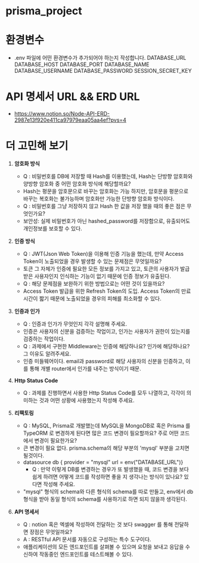 # prisma_project
# 환경변수
- .env 파일에 어떤 환경변수가 추가되어야 하는지 작성합니다.
DATABASE_URL
DATABASE_HOST
DATABASE_PORT
DATABASE_NAME
DATABASE_USERNAME
DATABASE_PASSWORD
SESSION_SECRET_KEY

# API 명세서 URL && ERD URL
- [https://www.notion.so/Node-API-ERD-2987e13f920e411ca97979eaa05aa4ef?pvs=4 ](https://stone-artichoke-8a8.notion.site/Node-API-ERD-2987e13f920e411ca97979eaa05aa4ef)

# 더 고민해 보기
1. **암호화 방식**
    - Q : 비밀번호를 DB에 저장할 때 Hash를 이용했는데, Hash는 단방향 암호화와 양방향 암호화 중 어떤 암호화 방식에 해당할까요?
    - Hash는 평문을 암호문으로 바꾸는 암호화는 가능 하지만, 암호문을 평문으로 바꾸는 복호화는 불가능하며 암호화만 가능한 단방향 암호화 방식이다.
    - Q : 비밀번호를 그냥 저장하지 않고 Hash 한 값을 저장 했을 때의 좋은 점은 무엇인가요?
    - 보안성: 실제 비밀번호가 아닌 hashed_password를 저장함으로, 유출되어도 개인정보를 보호할 수 있다.

2. **인증 방식**
    - Q : JWT(Json Web Token)을 이용해 인증 기능을 했는데, 만약 Access Token이 노출되었을 경우 발생할 수 있는 문제점은 무엇일까요?
    - 토큰 그 자체가 인증에 필요한 모든 정보를 가지고 있고, 토큰의 사용자가 발급받은 사용자인지 인식하는 기능이 없기 때문에 인증 정보가 유출된다.
    - Q : 해당 문제점을 보완하기 위한 방법으로는 어떤 것이 있을까요?
    - Access Token 발급을 위한 Refresh Token의 도입. Access Token의 만료시간이 짧기 때문에 노출되었을 경우의 피해를 최소화할 수 있다. 

3. **인증과 인가**
    - Q : 인증과 인가가 무엇인지 각각 설명해 주세요.
    - 인증은 사용자의 신분을 검증하는 작업이고, 인가는 사용자가 권한이 있는지를 검증하는 작업이다.
    - Q : 과제에서 구현한 Middleware는 인증에 해당하나요? 인가에 해당하나요? 그 이유도 알려주세요.
    - 인증 미들웨어이다. email과 password로 해당 사용자의 신분을 인증하고, 이를 통해 개별 router에서 인가를 내주는 방식이기 때문.

4. **Http Status Code**
    - Q : 과제를 진행하면서 사용한 Http Status Code를 모두 나열하고, 각각이 의미하는 것과 어떤 상황에 사용했는지 작성해 주세요.

5. **리팩토링**
    - Q : MySQL, Prisma로 개발했는데 MySQL을 MongoDB로 혹은 Prisma 를 TypeORM 로 변경하게 된다면 많은 코드 변경이 필요할까요? 주로 어떤 코드에서 변경이 필요한가요?
    - 큰 변경이 필요 없다. prisma.schema의 해당 부분의 'mysql' 부분을 고치면 될것이다.
    - datasource db {  provider = "mysql"  url = env("DATABASE_URL")}
		- Q : 만약 이렇게 DB를 변경하는 경우가 또 발생했을 때, 코드 변경을 보다 쉽게 하려면 어떻게 코드를 작성하면 좋을 지 생각나는 방식이 있나요? 있다면 작성해 주세요.
    - "mysql" 형식의 schema와 다른 형식의 schema를 따로 만들고, env에서 db형식을 받아 동일 형식의 schema를 사용하기로 하면 되지 않을까 생각된다.

6. **API 명세서**
    - Q : notion 혹은 엑셀에 작성하여 전달하는 것 보다 swagger 를 통해 전달하면 장점은 무엇일까요?
    - A : RESTful API 문서를 자동으로 구성하는 특수 도구이다.
    - 애플리케이션의 모든 엔드포인트를 살펴볼 수 있으며 요청을 보내고 응답을 수신하여 작동중인 엔드포인트를 테스트해볼 수 있다. 


